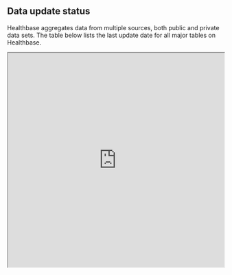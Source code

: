 ## Data update status

Healthbase aggregates data from multiple sources, both public and private data sets. The table below lists the last update date for all major tables on Healthbase.

<iframe id="last-update-iframe" src="https://app.gethealthbase.com/refreshes/status/iframe/" width="100%" height="500" title="Last table update">
    <p>View the current <a href="https://app.gethealthbase.com/refreshes/status/" title="Data update status">data update status</a></p>
</iframe>
